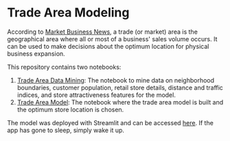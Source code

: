 # Trade Area Modeling
According to [Market Business News](https://marketbusinessnews.com/financial-glossary/trade-area-definition-meaning/), a trade (or market) area is the geographical area  where all or most of a business' sales volume occurs. It can be used to make decisions about the optimum location for physical business expansion.

This repository contains two notebooks:
1. [Trade Area Data Mining](https://github.com/ItunuoluwaOlowoye/Trade-Area-Modelling/blob/main/Trade%20Area%20Data%20Mining.ipynb): The notebook to mine data on neighborhood boundaries, customer population, retail store details, distance and traffic indices, and store attractiveness features for the model.
2. [Trade Area Model](https://github.com/ItunuoluwaOlowoye/Trade-Area-Modelling/blob/main/Trade%20Area%20Model.ipynb): The notebook where the trade area model is built and the optimum store location is chosen.

The model was deployed with Streamlit and can be accessed [here](https://trade-area-modelling.streamlit.app/). If the app has gone to sleep, simply wake it up.